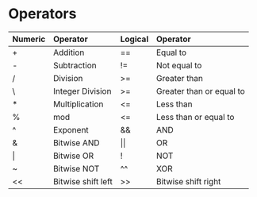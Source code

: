 # Operators

|Numeric |Operator			     | Logical   | Operator                  |
|:------ |:--------------------- |:--------- |:------------------------- |
|+ 		 | Addition 			 | ==      	 | Equal to					 | 
|- 		 | Subtraction			 | != 		 | Not equal to				 |
|/ 		 | Division 			 | >= 		 | Greater than				 |
|\\ 	 | Integer Division 	 | >= 		 | Greater than or equal to  |
|* 		 | Multiplication 		 | <= 		 | Less than 				 |
|% 		 | mod 					 | <= 		 | Less than or equal to 	 |
|^ 		 | Exponent 			 | && 		 | AND 						 |
|& 		 | Bitwise AND 			 | \|\| 	 | OR 						 |
| \| 	 | Bitwise OR 			 | ! 		 | NOT 						 |
|~ 		 | Bitwise NOT 			 | ^^ 		 | XOR 						 |
|<< 	 | Bitwise shift left 	 | >> 		 | Bitwise shift right 		 |